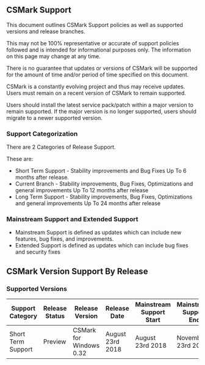## CSMark Support
This document outlines CSMark Support policies as well as supported versions and release branches.

This may not be 100% representative or accurate of support policies followed and is intended for informational purposes only. The information on this page may change at any time.

There is no guarantee that updates or versions of CSMark will be supported for the amount of time and/or period of time specified on this document.

CSMark is a constantly evolving project and thus may receive updates. Users must remain on a recent version of CSMark to remain supported.

Users should install the latest service pack/patch within a major version to remain supported. If the major version is no longer supported, users should migrate to a newer supported version.

### Support Categorization
There are 2 Categories of Release Support.

These are:
* Short Term Support - Stability improvements and Bug Fixes Up To 6 months after release.
* Current Branch - Stability improvements, Bug Fixes, Optimizations and general improvements Up To 12 months after release
* Long Term Support - Stability improvements, Bug Fixes, Optimizations and general improvements Up To 24 months after release

### Mainstream Support and Extended Support
* Mainstream Support is defined as updates which can include new features, bug fixes, and improvements.
* Extended Support is defined as updates which can include bug fixes and security fixes

## CSMark Version Support By Release

### Supported Versions

| Support Category | Release Status | Release Version | Release Date | Mainstream Support Start | Mainstream Support End |
|---------------|---------------|----------|--------------|-----------------|------------------|
| Short Term Support | Preview | CSMark for Windows 0.32 | August 23rd 2018 | August 23rd 2018 | November 23rd 2018 |
